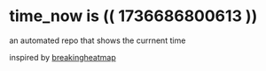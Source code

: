 # time_now is (( 1736686800613 ))

an automated repo that shows the currnent time

inspired by [breakingheatmap](https://github.com/breakingheatmap/breakingheatmap)
